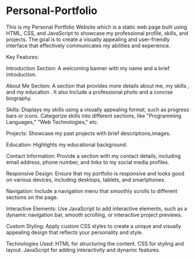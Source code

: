 # Personal-Portfolio

This is my Personal Portfolio Website which is a static web page built using HTML, CSS, and JavaScript to showcase my  professional profile, skills, and projects. The goal is to create a visually appealing and user-friendly interface that effectively communicates my  abilities and experience.



Key Features:

Introduction Section:
A welcoming banner with my name and a brief introduction.

About Me Section:
A section that provides more details about me, my skills , and my education .
It also Include a professional photo and a concise biography.

Skills:
Displays my skills using a visually appealing format, such as progress bars or icons.
Categorize skills into different sections, like "Programming Languages," "Web Technologies," etc.

Projects:
Showcase my past projects with brief descriptions,images.


Education:
Highlights my  educational background.

Contact Information:
Provide a section with my contact details, including email address, phone number, and links to my social media profiles.

Responsive Design:
Ensure that my  portfolio is responsive and looks good on various devices, including desktops, tablets, and smartphones.


Navigation:
Include a navigation menu that smoothly scrolls to different sections on the page.

Interactive Elements:
Use JavaScript to add interactive elements, such as a dynamic navigation bar, smooth scrolling, or interactive project previews.

Custom Styling:
Apply custom CSS styles to create a unique and visually appealing design that reflects your personality and style.

Technologies Used:
HTML for structuring the content.
CSS for styling and layout.
JavaScript for adding interactivity and dynamic features.
